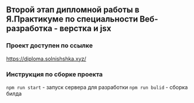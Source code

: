 ## Второй этап дипломной работы в Я.Практикуме по специальности Веб-разработка - верстка и jsx

### Проект доступен по ссылке

https://diploma.solnishshka.xyz/

### Инструкция по сборке проекта

`npm run start` - запуск сервера для разработки
`npm run bulid` - сборка билда
